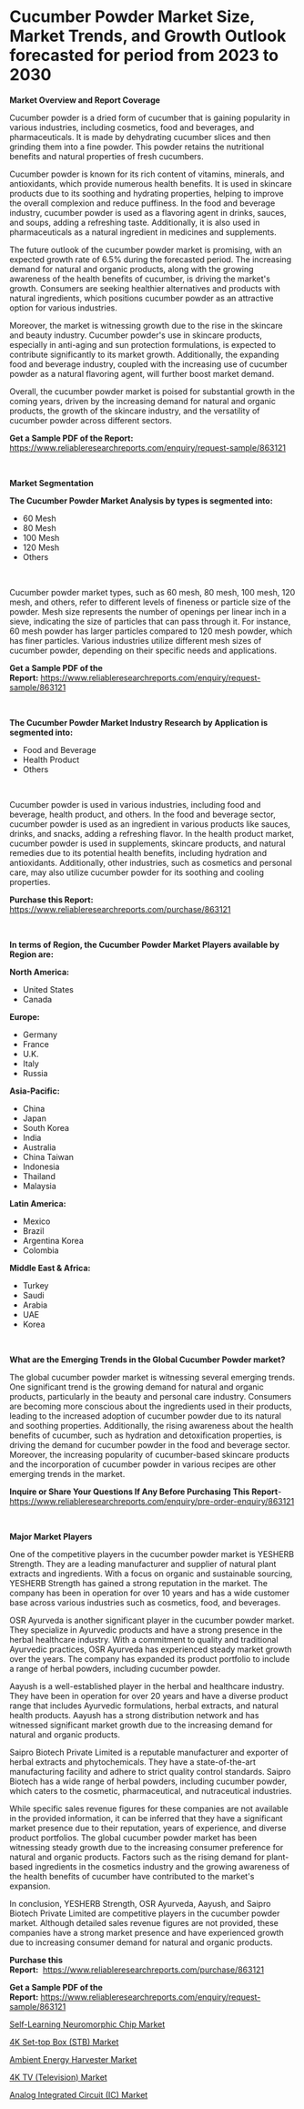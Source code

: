 <p><h1>Cucumber Powder Market Size, Market Trends, and Growth Outlook forecasted for period from 2023 to 2030</h1></p><p><strong>Market Overview and Report Coverage</strong></p>
<p><p>Cucumber powder is a dried form of cucumber that is gaining popularity in various industries, including cosmetics, food and beverages, and pharmaceuticals. It is made by dehydrating cucumber slices and then grinding them into a fine powder. This powder retains the nutritional benefits and natural properties of fresh cucumbers.</p><p>Cucumber powder is known for its rich content of vitamins, minerals, and antioxidants, which provide numerous health benefits. It is used in skincare products due to its soothing and hydrating properties, helping to improve the overall complexion and reduce puffiness. In the food and beverage industry, cucumber powder is used as a flavoring agent in drinks, sauces, and soups, adding a refreshing taste. Additionally, it is also used in pharmaceuticals as a natural ingredient in medicines and supplements.</p><p>The future outlook of the cucumber powder market is promising, with an expected growth rate of 6.5% during the forecasted period. The increasing demand for natural and organic products, along with the growing awareness of the health benefits of cucumber, is driving the market's growth. Consumers are seeking healthier alternatives and products with natural ingredients, which positions cucumber powder as an attractive option for various industries.</p><p>Moreover, the market is witnessing growth due to the rise in the skincare and beauty industry. Cucumber powder's use in skincare products, especially in anti-aging and sun protection formulations, is expected to contribute significantly to its market growth. Additionally, the expanding food and beverage industry, coupled with the increasing use of cucumber powder as a natural flavoring agent, will further boost market demand.</p><p>Overall, the cucumber powder market is poised for substantial growth in the coming years, driven by the increasing demand for natural and organic products, the growth of the skincare industry, and the versatility of cucumber powder across different sectors.</p></p>
<p><strong>Get a Sample PDF of the Report:</strong> <a href="https://www.reliableresearchreports.com/enquiry/request-sample/863121">https://www.reliableresearchreports.com/enquiry/request-sample/863121</a></p>
<p>&nbsp;</p>
<p><strong>Market Segmentation</strong></p>
<p><strong>The Cucumber Powder Market Analysis by types is segmented into:</strong></p>
<p><ul><li>60 Mesh</li><li>80 Mesh</li><li>100 Mesh</li><li>120 Mesh</li><li>Others</li></ul></p>
<p>&nbsp;</p>
<p><p>Cucumber powder market types, such as 60 mesh, 80 mesh, 100 mesh, 120 mesh, and others, refer to different levels of fineness or particle size of the powder. Mesh size represents the number of openings per linear inch in a sieve, indicating the size of particles that can pass through it. For instance, 60 mesh powder has larger particles compared to 120 mesh powder, which has finer particles. Various industries utilize different mesh sizes of cucumber powder, depending on their specific needs and applications.</p></p>
<p><strong>Get a Sample PDF of the Report:</strong>&nbsp;<a href="https://www.reliableresearchreports.com/enquiry/request-sample/863121">https://www.reliableresearchreports.com/enquiry/request-sample/863121</a></p>
<p>&nbsp;</p>
<p><strong>The Cucumber Powder Market Industry Research by Application is segmented into:</strong></p>
<p><ul><li>Food and Beverage</li><li>Health Product</li><li>Others</li></ul></p>
<p>&nbsp;</p>
<p><p>Cucumber powder is used in various industries, including food and beverage, health product, and others. In the food and beverage sector, cucumber powder is used as an ingredient in various products like sauces, drinks, and snacks, adding a refreshing flavor. In the health product market, cucumber powder is used in supplements, skincare products, and natural remedies due to its potential health benefits, including hydration and antioxidants. Additionally, other industries, such as cosmetics and personal care, may also utilize cucumber powder for its soothing and cooling properties.</p></p>
<p><strong>Purchase this Report:</strong>&nbsp; <a href="https://www.reliableresearchreports.com/purchase/863121">https://www.reliableresearchreports.com/purchase/863121</a></p>
<p>&nbsp;</p>
<p><strong>In terms of Region, the Cucumber Powder Market Players available by Region are:</strong></p>
<p>
    <p> <strong> North America: </strong>
        <ul>
            <li>United States</li>
            <li>Canada</li>
        </ul>
        </p> 
    <p> <strong> Europe: </strong>
        <ul>
            <li>Germany</li>
            <li>France</li>
            <li>U.K.</li>
            <li>Italy</li>
            <li>Russia</li>
        </ul>
        </p> 
    <p> <strong> Asia-Pacific: </strong>
        <ul>
            <li>China</li>
            <li>Japan</li>
            <li>South Korea</li>
            <li>India</li>
            <li>Australia</li>
            <li>China Taiwan</li>
            <li>Indonesia</li>
            <li>Thailand</li>
            <li>Malaysia</li>
        </ul>
        </p> 
    <p> <strong> Latin America: </strong>
        <ul>
            <li>Mexico</li>
            <li>Brazil</li>
            <li>Argentina Korea</li>
            <li>Colombia</li>
        </ul>
        </p> 
    <p> <strong> Middle East & Africa: </strong>
        <ul>
            <li>Turkey</li>
            <li>Saudi</li>
            <li>Arabia</li>
            <li>UAE</li>
            <li>Korea</li>
        </ul>
    </p>
    </p>
<p>&nbsp;</p>
<p><strong>What are the Emerging Trends in the Global Cucumber Powder market?</strong></p>
<p><p>The global cucumber powder market is witnessing several emerging trends. One significant trend is the growing demand for natural and organic products, particularly in the beauty and personal care industry. Consumers are becoming more conscious about the ingredients used in their products, leading to the increased adoption of cucumber powder due to its natural and soothing properties. Additionally, the rising awareness about the health benefits of cucumber, such as hydration and detoxification properties, is driving the demand for cucumber powder in the food and beverage sector. Moreover, the increasing popularity of cucumber-based skincare products and the incorporation of cucumber powder in various recipes are other emerging trends in the market.</p></p>
<p><strong>Inquire or Share Your Questions If Any Before Purchasing This Report</strong>- <a href="https://www.reliableresearchreports.com/enquiry/pre-order-enquiry/863121">https://www.reliableresearchreports.com/enquiry/pre-order-enquiry/863121</a></p>
<p>&nbsp;</p>
<p><strong>Major Market Players</strong></p>
<p><p>One of the competitive players in the cucumber powder market is YESHERB Strength. They are a leading manufacturer and supplier of natural plant extracts and ingredients. With a focus on organic and sustainable sourcing, YESHERB Strength has gained a strong reputation in the market. The company has been in operation for over 10 years and has a wide customer base across various industries such as cosmetics, food, and beverages.</p><p>OSR Ayurveda is another significant player in the cucumber powder market. They specialize in Ayurvedic products and have a strong presence in the herbal healthcare industry. With a commitment to quality and traditional Ayurvedic practices, OSR Ayurveda has experienced steady market growth over the years. The company has expanded its product portfolio to include a range of herbal powders, including cucumber powder.</p><p>Aayush is a well-established player in the herbal and healthcare industry. They have been in operation for over 20 years and have a diverse product range that includes Ayurvedic formulations, herbal extracts, and natural health products. Aayush has a strong distribution network and has witnessed significant market growth due to the increasing demand for natural and organic products.</p><p>Saipro Biotech Private Limited is a reputable manufacturer and exporter of herbal extracts and phytochemicals. They have a state-of-the-art manufacturing facility and adhere to strict quality control standards. Saipro Biotech has a wide range of herbal powders, including cucumber powder, which caters to the cosmetic, pharmaceutical, and nutraceutical industries.</p><p>While specific sales revenue figures for these companies are not available in the provided information, it can be inferred that they have a significant market presence due to their reputation, years of experience, and diverse product portfolios. The global cucumber powder market has been witnessing steady growth due to the increasing consumer preference for natural and organic products. Factors such as the rising demand for plant-based ingredients in the cosmetics industry and the growing awareness of the health benefits of cucumber have contributed to the market's expansion.</p><p>In conclusion, YESHERB Strength, OSR Ayurveda, Aayush, and Saipro Biotech Private Limited are competitive players in the cucumber powder market. Although detailed sales revenue figures are not provided, these companies have a strong market presence and have experienced growth due to increasing consumer demand for natural and organic products.</p></p>
<p><strong>Purchase this Report:</strong>&nbsp;&nbsp;<a href="https://www.reliableresearchreports.com/purchase/863121">https://www.reliableresearchreports.com/purchase/863121</a></p>
<p></p>
<p><strong>Get a Sample PDF of the Report:</strong>&nbsp;<a href="https://www.reliableresearchreports.com/enquiry/request-sample/863121">https://www.reliableresearchreports.com/enquiry/request-sample/863121</a></p>
<p><p><a href="https://medium.com/@malliekozey2023/self-learning-neuromorphic-chip-market-research-report-its-history-and-forecast-2023-to-2030-09c734764ed3">Self-Learning Neuromorphic Chip Market</a></p><p><a href="https://medium.com/@jackyhammes/4k-set-top-box-stb-market-analysis-and-sze-forecasted-for-period-from-2023-to-2030-2141094a8a85">4K Set-top Box (STB) Market</a></p><p><a href="https://medium.com/@vidyap2912/ambient-energy-harvester-market-trends-forecast-and-competitive-analysis-to-2030-9822963c82b1">Ambient Energy Harvester Market</a></p><p><a href="https://medium.com/@reportprime03/4k-tv-television-market-size-reveals-the-best-marketing-channels-in-global-industry-78fbd03156f4">4K TV (Television) Market</a></p><p><a href="https://medium.com/@mskylatoy/analog-integrated-circuit-ic-market-size-reveals-the-best-marketing-channels-in-global-industry-15bd1c549a15">Analog Integrated Circuit (IC) Market</a></p></p>